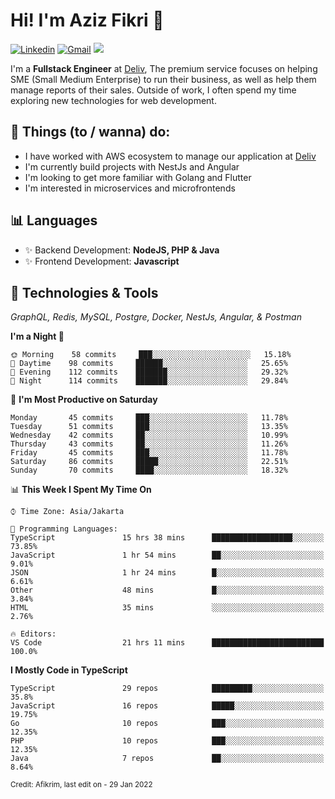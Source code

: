 <!-- Greetings -->
# Hi! I'm Aziz Fikri :bow:

<!-- Social Media -->
[![Linkedin](https://img.shields.io/badge/-afikrim-blue?style=flat&logo=Linkedin&logoColor=white)](https://www.linkedin.com/in/afikrim/)
[![Gmail](https://img.shields.io/badge/-afikrim10@gmail.com-c14438?style=flat&logo=Gmail&logoColor=white)](mailto:afikrim10@gmail.com)
![](https://komarev.com/ghpvc/?username=afikrim&label=Visitor&color=2bbc8a)

<!-- Introduction -->
I'm a **Fullstack Engineer** at [Deliv](https://kios.deliv.id), The premium service focuses on helping SME (Small Medium Enterprise) to run their business, as well as help them manage reports of their sales. Outside of work, I often spend my time exploring new technologies for web development.

## 📃 Things (to / wanna) do:
- I have worked with AWS ecosystem to manage our application at [Deliv](https://kios.deliv.id)
- I'm currently build projects with NestJs and Angular
- I'm looking to get more familiar with Golang and Flutter
- I'm interested in microservices and microfrontends

## 📊 Languages
- ✨ Backend Development: **NodeJS, PHP & Java**
- ✨ Frontend Development: **Javascript**

## 🔧 Technologies & Tools
*GraphQL, Redis, MySQL, Postgre, Docker, NestJs, Angular, & Postman*

<!--START_SECTION:waka-->
**I'm a Night 🦉** 

```text
🌞 Morning    58 commits     ███░░░░░░░░░░░░░░░░░░░░░░   15.18% 
🌆 Daytime    98 commits     ██████░░░░░░░░░░░░░░░░░░░   25.65% 
🌃 Evening    112 commits    ███████░░░░░░░░░░░░░░░░░░   29.32% 
🌙 Night      114 commits    ███████░░░░░░░░░░░░░░░░░░   29.84%

```
📅 **I'm Most Productive on Saturday** 

```text
Monday       45 commits     ███░░░░░░░░░░░░░░░░░░░░░░   11.78% 
Tuesday      51 commits     ███░░░░░░░░░░░░░░░░░░░░░░   13.35% 
Wednesday    42 commits     ██░░░░░░░░░░░░░░░░░░░░░░░   10.99% 
Thursday     43 commits     ██░░░░░░░░░░░░░░░░░░░░░░░   11.26% 
Friday       45 commits     ███░░░░░░░░░░░░░░░░░░░░░░   11.78% 
Saturday     86 commits     █████░░░░░░░░░░░░░░░░░░░░   22.51% 
Sunday       70 commits     ████░░░░░░░░░░░░░░░░░░░░░   18.32%

```


📊 **This Week I Spent My Time On** 

```text
⌚︎ Time Zone: Asia/Jakarta

💬 Programming Languages: 
TypeScript               15 hrs 38 mins      ██████████████████░░░░░░░   73.85% 
JavaScript               1 hr 54 mins        ██░░░░░░░░░░░░░░░░░░░░░░░   9.01% 
JSON                     1 hr 24 mins        █░░░░░░░░░░░░░░░░░░░░░░░░   6.61% 
Other                    48 mins             █░░░░░░░░░░░░░░░░░░░░░░░░   3.84% 
HTML                     35 mins             ░░░░░░░░░░░░░░░░░░░░░░░░░   2.76%

🔥 Editors: 
VS Code                  21 hrs 11 mins      █████████████████████████   100.0%

```

**I Mostly Code in TypeScript** 

```text
TypeScript               29 repos            █████████░░░░░░░░░░░░░░░░   35.8% 
JavaScript               16 repos            █████░░░░░░░░░░░░░░░░░░░░   19.75% 
Go                       10 repos            ███░░░░░░░░░░░░░░░░░░░░░░   12.35% 
PHP                      10 repos            ███░░░░░░░░░░░░░░░░░░░░░░   12.35% 
Java                     7 repos             ██░░░░░░░░░░░░░░░░░░░░░░░   8.64%

```



<!--END_SECTION:waka-->

<sub>Credit: Afikrim, last edit on - 29 Jan 2022</sub>

